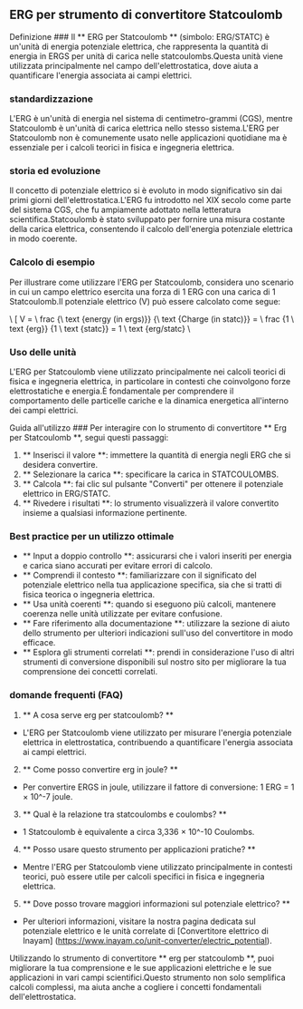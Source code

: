 ## ERG per strumento di convertitore Statcoulomb

Definizione ###
Il ** ERG per Statcoulomb ** (simbolo: ERG/STATC) è un'unità di energia potenziale elettrica, che rappresenta la quantità di energia in ERGS per unità di carica nelle statcoulombs.Questa unità viene utilizzata principalmente nel campo dell'elettrostatica, dove aiuta a quantificare l'energia associata ai campi elettrici.

### standardizzazione
L'ERG è un'unità di energia nel sistema di centimetro-grammi (CGS), mentre Statcoulomb è un'unità di carica elettrica nello stesso sistema.L'ERG per Statcoulomb non è comunemente usato nelle applicazioni quotidiane ma è essenziale per i calcoli teorici in fisica e ingegneria elettrica.

### storia ed evoluzione
Il concetto di potenziale elettrico si è evoluto in modo significativo sin dai primi giorni dell'elettrostatica.L'ERG fu introdotto nel XIX secolo come parte del sistema CGS, che fu ampiamente adottato nella letteratura scientifica.Statcoulomb è stato sviluppato per fornire una misura costante della carica elettrica, consentendo il calcolo dell'energia potenziale elettrica in modo coerente.

### Calcolo di esempio
Per illustrare come utilizzare l'ERG per Statcoulomb, considera uno scenario in cui un campo elettrico esercita una forza di 1 ERG con una carica di 1 Statcoulomb.Il potenziale elettrico (V) può essere calcolato come segue:

\ [
V = \ frac {\ text {energy (in ergs)}} {\ text {Charge (in statc)}} = \ frac {1 \ text {erg}} {1 \ text {statc}} = 1 \ text {erg/statc}
\

### Uso delle unità
L'ERG per Statcoulomb viene utilizzato principalmente nei calcoli teorici di fisica e ingegneria elettrica, in particolare in contesti che coinvolgono forze elettrostatiche e energia.È fondamentale per comprendere il comportamento delle particelle cariche e la dinamica energetica all'interno dei campi elettrici.

Guida all'utilizzo ###
Per interagire con lo strumento di convertitore ** Erg per Statcoulomb **, segui questi passaggi:

1. ** Inserisci il valore **: immettere la quantità di energia negli ERG che si desidera convertire.
2. ** Selezionare la carica **: specificare la carica in STATCOULOMBS.
3. ** Calcola **: fai clic sul pulsante "Converti" per ottenere il potenziale elettrico in ERG/STATC.
4. ** Rivedere i risultati **: lo strumento visualizzerà il valore convertito insieme a qualsiasi informazione pertinente.

### Best practice per un utilizzo ottimale
- ** Input a doppio controllo **: assicurarsi che i valori inseriti per energia e carica siano accurati per evitare errori di calcolo.
- ** Comprendi il contesto **: familiarizzare con il significato del potenziale elettrico nella tua applicazione specifica, sia che si tratti di fisica teorica o ingegneria elettrica.
- ** Usa unità coerenti **: quando si eseguono più calcoli, mantenere coerenza nelle unità utilizzate per evitare confusione.
- ** Fare riferimento alla documentazione **: utilizzare la sezione di aiuto dello strumento per ulteriori indicazioni sull'uso del convertitore in modo efficace.
- ** Esplora gli strumenti correlati **: prendi in considerazione l'uso di altri strumenti di conversione disponibili sul nostro sito per migliorare la tua comprensione dei concetti correlati.

### domande frequenti (FAQ)

1. ** A cosa serve erg per statcoulomb? **
- L'ERG per Statcoulomb viene utilizzato per misurare l'energia potenziale elettrica in elettrostatica, contribuendo a quantificare l'energia associata ai campi elettrici.

2. ** Come posso convertire erg in joule? **
- Per convertire ERGS in joule, utilizzare il fattore di conversione: 1 ERG = 1 × 10^-7 joule.

3. ** Qual è la relazione tra statcoulombs e coulombs? **
- 1 Statcoulomb è equivalente a circa 3,336 × 10^-10 Coulombs.

4. ** Posso usare questo strumento per applicazioni pratiche? **
- Mentre l'ERG per Statcoulomb viene utilizzato principalmente in contesti teorici, può essere utile per calcoli specifici in fisica e ingegneria elettrica.

5. ** Dove posso trovare maggiori informazioni sul potenziale elettrico? **
- Per ulteriori informazioni, visitare la nostra pagina dedicata sul potenziale elettrico e le unità correlate di [Convertitore elettrico di Inayam] (https://www.inayam.co/unit-converter/electric_potential).

Utilizzando lo strumento di convertitore ** erg per statcoulomb **, puoi migliorare la tua comprensione e le sue applicazioni elettriche e le sue applicazioni in vari campi scientifici.Questo strumento non solo semplifica calcoli complessi, ma aiuta anche a cogliere i concetti fondamentali dell'elettrostatica.